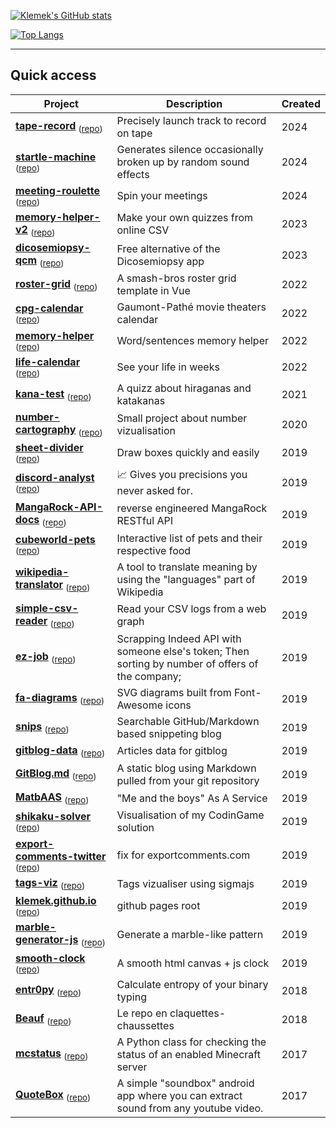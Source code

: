 
[![Klemek's GitHub stats](https://github-readme-stats.vercel.app/api?username=Klemek&count_private=true&show_icons=true&theme=gruvbox)](https://github.com/anuraghazra/github-readme-stats)

[![Top Langs](https://github-readme-stats.vercel.app/api/top-langs/?username=Klemek&layout=compact&count_private=true&show_icons=true&theme=gruvbox)](https://github.com/anuraghazra/github-readme-stats)

---

## Quick access

| Project | Description | Created |
|---|---|---|
| **[tape-record](https://klemek.github.io/tape-record/)** <sub> ([repo](https://github.com/Klemek/tape-record)) </sub> | Precisely launch track to record on tape | 2024 |
| **[startle-machine](https://prank.klemek.fr/)** <sub> ([repo](https://github.com/Klemek/startle-machine)) </sub> | Generates silence occasionally broken up by random sound effects | 2024 |
| **[meeting-roulette](https://klemek.github.io/meeting-roulette/)** <sub> ([repo](https://github.com/Klemek/meeting-roulette)) </sub> | Spin your meetings | 2024 |
| **[memory-helper-v2](https://klemek.github.io/memory-helper-v2/)** <sub> ([repo](https://github.com/Klemek/memory-helper-v2)) </sub> | Make your own quizzes from online CSV | 2023 |
| **[dicosemiopsy-qcm](https://klemek.github.io/dicosemiopsy-qcm/)** <sub> ([repo](https://github.com/Klemek/dicosemiopsy-qcm)) </sub> | Free alternative of the Dicosemiopsy app | 2023 |
| **[roster-grid](https://klemek.github.io/roster-grid/)** <sub> ([repo](https://github.com/Klemek/roster-grid)) </sub> | A smash-bros roster grid template in Vue | 2022 |
| **[cpg-calendar](https://klemek.github.io/cpg-calendar/)** <sub> ([repo](https://github.com/Klemek/cpg-calendar)) </sub> | Gaumont-Pathé movie theaters calendar | 2022 |
| **[memory-helper](https://klemek.github.io/memory-helper/)** <sub> ([repo](https://github.com/Klemek/memory-helper)) </sub> | Word/sentences memory helper | 2022 |
| **[life-calendar](https://klemek.github.io/life-calendar/)** <sub> ([repo](https://github.com/Klemek/life-calendar)) </sub> | See your life in weeks | 2022 |
| **[kana-test](https://klemek.github.io/kana-test/)** <sub> ([repo](https://github.com/Klemek/kana-test)) </sub> | A quizz about hiraganas and katakanas | 2021 |
| **[number-cartography](https://klemek.github.io/number-cartography/)** <sub> ([repo](https://github.com/Klemek/number-cartography)) </sub> | Small project about number vizualisation | 2020 |
| **[sheet-divider](https://klemek.github.io/sheet-divider/)** <sub> ([repo](https://github.com/Klemek/sheet-divider)) </sub> | Draw boxes quickly and easily | 2019 |
| **[discord-analyst](https://top.gg/bot/643808410495615006)** <sub> ([repo](https://github.com/Klemek/discord-analyst)) </sub> | 📈 Gives you precisions you never asked for. | 2019 |
| **[MangaRock-API-docs](https://klemek.github.io/MangaRock-API-docs/)** <sub> ([repo](https://github.com/Klemek/MangaRock-API-docs)) </sub> | reverse engineered MangaRock RESTful API | 2019 |
| **[cubeworld-pets](https://klemek.github.io/cubeworld-pets/)** <sub> ([repo](https://github.com/Klemek/cubeworld-pets)) </sub> | Interactive list of pets and their respective food | 2019 |
| **[wikipedia-translator](https://klemek.github.io/wikipedia-translator/)** <sub> ([repo](https://github.com/Klemek/wikipedia-translator)) </sub> | A tool to translate meaning by using the "languages" part of Wikipedia | 2019 |
| **[simple-csv-reader](https://klemek.github.io/simple-csv-reader/)** <sub> ([repo](https://github.com/Klemek/simple-csv-reader)) </sub> | Read your CSV logs from a web graph | 2019 |
| **[ez-job](https://klemek.github.io/ez-job/)** <sub> ([repo](https://github.com/Klemek/ez-job)) </sub> | Scrapping Indeed API with someone else's token; Then sorting by number of offers of the company; | 2019 |
| **[fa-diagrams](https://klemek.github.io/fa-diagrams/)** <sub> ([repo](https://github.com/Klemek/fa-diagrams)) </sub> | SVG diagrams built from Font-Awesome icons | 2019 |
| **[snips](https://klemek.github.io/snips/)** <sub> ([repo](https://github.com/Klemek/snips)) </sub> | Searchable GitHub/Markdown based snippeting blog | 2019 |
| **[gitblog-data](https://blog.klemek.fr)** <sub> ([repo](https://github.com/Klemek/gitblog-data)) </sub> | Articles data for gitblog | 2019 |
| **[GitBlog.md](https://blog.klemek.fr)** <sub> ([repo](https://github.com/Klemek/GitBlog.md)) </sub> | A static blog using Markdown pulled from your git repository | 2019 |
| **[MatbAAS](https://klemek.github.io/MatbAAS/)** <sub> ([repo](https://github.com/Klemek/MatbAAS)) </sub> | "Me and the boys" As A Service | 2019 |
| **[shikaku-solver](https://klemek.github.io/shikaku-solver/)** <sub> ([repo](https://github.com/Klemek/shikaku-solver)) </sub> | Visualisation of my CodinGame solution | 2019 |
| **[export-comments-twitter](https://klemek.github.io/export-comments-twitter/)** <sub> ([repo](https://github.com/Klemek/export-comments-twitter)) </sub> | fix for exportcomments.com | 2019 |
| **[tags-viz](https://klemek.github.io/tags-viz/)** <sub> ([repo](https://github.com/Klemek/tags-viz)) </sub> | Tags vizualiser using sigmajs | 2019 |
| **[klemek.github.io](https://klemek.github.io/)** <sub> ([repo](https://github.com/Klemek/klemek.github.io)) </sub> | github pages root | 2019 |
| **[marble-generator-js](https://klemek.github.io/marble-generator-js/)** <sub> ([repo](https://github.com/Klemek/marble-generator-js)) </sub> | Generate a marble-like pattern | 2019 |
| **[smooth-clock](https://klemek.github.io/smooth-clock/)** <sub> ([repo](https://github.com/Klemek/smooth-clock)) </sub> | A smooth html canvas + js clock | 2019 |
| **[entr0py](https://klemek.github.io/entr0py/)** <sub> ([repo](https://github.com/Klemek/entr0py)) </sub> | Calculate entropy of your binary typing | 2018 |
| **[Beauf](https://klemek.github.io/Beauf/)** <sub> ([repo](https://github.com/Klemek/Beauf)) </sub> | Le repo en claquettes-chaussettes | 2018 |
| **[mcstatus](http://dinnerbone.com/minecraft/tools/status/)** <sub> ([repo](https://github.com/Klemek/mcstatus)) </sub> | A Python class for checking the status of an enabled Minecraft server | 2017 |
| **[QuoteBox](https://klemek.github.io/QuoteBox/)** <sub> ([repo](https://github.com/Klemek/QuoteBox)) </sub> | A simple "soundbox" android app where you can extract sound from any youtube video. | 2017 |
